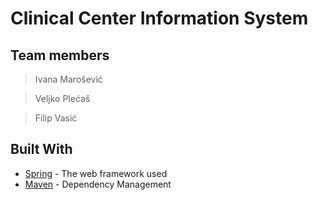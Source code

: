 # Clinical Center Information System

<!--Project description.-->

## Team members

> Ivana Marošević

> Veljko Plećaš

> Filip Vasić

## Built With

* [Spring](https://spring.io/) - The web framework used
* [Maven](https://maven.apache.org/) - Dependency Management

<!--
### Installing

A step by step series of examples that tell you how to get a development env running

Say what the step will be

```
Give the example
```

And repeat

```
until finished
```

End with an example of getting some data out of the system or using it for a little demo
-->

<!-- Maybe "authors" instead of "team members"
## Authors

* **Billie Thompson** - *Initial work* - [PurpleBooth](https://github.com/PurpleBooth)

See also the list of [contributors](https://github.com/your/project/contributors) who participated in this project.
-->
